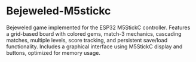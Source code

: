 # Bejeweled-M5stickc
Bejeweled game implemented for the ESP32 M5StickC controller. Features a grid-based board with colored gems, match-3 mechanics, cascading matches, multiple levels, score tracking, and persistent save/load functionality. Includes a graphical interface using M5StickC display and buttons, optimized for memory usage.
